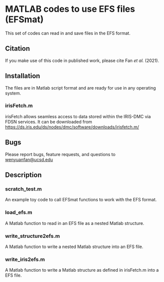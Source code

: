 # MATLAB codes to use EFS files (EFSmat)

This set of codes can read in and save files in the EFS format.

## Citation
If you make use of this code in published work, please cite Fan *et al.* (2021).    

## Installation
The files are in Matlab script format and are ready for use in any operating system.
### irisFetch.m 
irisFetch allows seamless access to data stored within the IRIS-DMC via FDSN services. It can be downloaded from https://ds.iris.edu/ds/nodes/dmc/software/downloads/irisfetch.m/

## Bugs
Please report bugs, feature requests, and questions to wenyuanfan@ucsd.edu

## Description
### scratch_test.m
An example toy code to call EFSmat functions to work with the EFS format.

### load_efs.m
A Matlab function to read in an EFS file as a nested Matlab structure.

### write_structure2efs.m
A Matlab function to write a nested Matlab structure into an EFS file.

### write_iris2efs.m
A Matlab function to write a Matlab structure as defined in irisFetch.m into a EFS file.